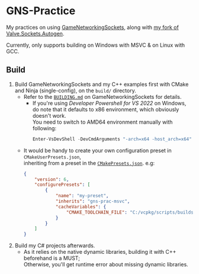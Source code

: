 # GNS-Practice

My practices on using [GameNetworkingSockets](https://github.com/ValveSoftware/GameNetworkingSockets), along with [my fork of Valve.Sockets.Autogen](https://github.com/copyrat90/Valve.Sockets.Regen).

Currently, only supports building on Windows with MSVC & on Linux with GCC.

## Build

1. Build GameNetworkingSockets and my C++ examples first with CMake and Ninja (single-config), on the `build/` directory.
    * Refer to the [`BUILDING.md`](https://github.com/ValveSoftware/GameNetworkingSockets/blob/master/BUILDING.md) on GameNetworkingSockets for details.
        * If you're using *Developer Powershell for VS 2022* on Windows, do note that it defaults to x86 environment, which obviously doesn't work.\
          You need to switch to AMD64 environment manually with following:
          ```powershell
          Enter-VsDevShell -DevCmdArguments "-arch=x64 -host_arch=x64" -VsInstallPath "C:/Program Files/Microsoft Visual Studio/2022/Community" -SkipAutomaticLocation
          ```
    * It would be handy to create your own configuration preset in `CMakeUserPresets.json`,\
      inheriting from a preset in the [`CMakePresets.json`](CMakePresets.json). e.g:
        ```json
        {
            "version": 6,
            "configurePresets": [
                {
                    "name": "my-preset",
                    "inherits": "gns-prac-msvc",
                    "cacheVariables": {
                        "CMAKE_TOOLCHAIN_FILE": "C:/vcpkg/scripts/buildsystems/vcpkg.cmake"
                    }
                }
            ]
        }
        ```
1. Build my C# projects afterwards.
    * As it relies on the native dynamic libraries, building it with C++ beforehand is a MUST;\
      Otherwise, you'll get runtime error about missing dynamic libraries.

